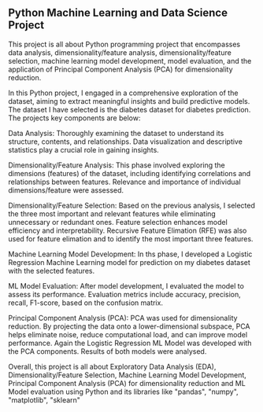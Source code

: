 <h2>Python Machine Learning and Data Science Project</h2>

This project is all about Python programming project that encompasses data analysis, dimensionality/feature analysis, dimensionality/feature selection, machine learning model development, model evaluation, and the application of Principal Component Analysis (PCA) for dimensionality reduction.

In this Python project, I engaged in a comprehensive exploration of the dataset, aiming to extract meaningful insights and build predictive models. The dataset I have selected is the diabetes dataset for diabetes prediction. The projects key components are below:

Data Analysis: Thoroughly examining the dataset to understand its structure, contents, and relationships. Data visualization and descriptive statistics play a crucial role in gaining insights.

Dimensionality/Feature Analysis: This phase involved exploring the dimensions (features) of the dataset, including identifying correlations and relationships between features. Relevance and importance of individual dimensions/feature were assessed. 

Dimensionality/Feature Selection: Based on the previous analysis, I selected the three most important and relevant features while eliminating unnecessary or redundant ones. Feature selection enhances model efficiency and interpretability. Recursive Feature Elimation (RFE) was also used for feature elimation and to identify the most important three features.

Machine Learning Model Development: In ths phase, I developed a Logistic Regression Machine Learning model for prediction on my diabetes dataset with the selected features. 

ML Model Evaluation: After model development, I evaluated the model to assess its performance. Evaluation metrics include accuracy, precision, recall, F1-score, based on the confusion matrix.

Principal Component Analysis (PCA): PCA was used for dimensionality reduction. By projecting the data onto a lower-dimensional subspace, PCA helps eliminate noise, reduce computational load, and can improve model performance. Again the Logistic Regression ML Model was developed with the PCA components. Results of both models were analysed. 

Overall, this project is all about Exploratory Data Analysis (EDA), Dimensionality/Feature Selection, Machine Learning Model Development, Principal Component Analysis (PCA) for dimensionality reduction and ML Model evaluation using Python and its libraries like "pandas", "numpy", "matplotlib", "sklearn"